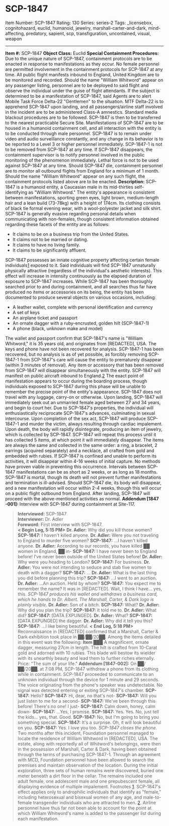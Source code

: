 # SCP-1847
Item Number: SCP-1847
Rating: 130
Series: series-2
Tags: _licensebox, cognitohazard, euclid, humanoid, jewelry, marshall-carter-and-dark, mind-affecting, predatory, sapient, scp, transfiguration, uncontained, visual, weapon

---

**Item #:** SCP-1847
**Object Class:** Euclid
**Special Containment Procedures:** Due to the unique nature of SCP-1847, containment protocols are to be enacted in response to manifestations as they occur. No female personnel are permitted involvement in the containment protocols for SCP-1847 at any time. All public flight manifests inbound to England, United Kingdom are to be monitored and recorded. Should the name "William Whitword" appear on any passenger listing, personnel are to be deployed to said flight and observe the individual under the guise of flight attendants. If the subject is determined to be a manifestation of SCP-1847, said Agents are to alert Mobile Task Force Delta-22 "Gentlemen" to the situation. MTF Delta-22 is to apprehend SCP-1847 upon landing, and all passengers/airline staff involved in the incident are to be administered Class-A amnestics. Standard media blackout procedures are to be followed. SCP-1847 is then to be transferred to the nearest practicable Secure Site.
Manifestations of SCP-1847 are to be housed in a humanoid containment cell, and all interaction with the entity is to be conducted through male personnel. SCP-1847 is to remain under video and audio surveillance constantly, and any change in its behavior is to be reported to a Level 3 or higher personnel immediately. SCP-1847-1 is not to be removed from SCP-1847 at any time. If SCP-1847 disappears, the containment supervisor is to notify personnel involved in the public monitoring of the phenomenon immediately. Lethal force is not to be used against SCP-1847 at any time. Should SCP-1847 die, containment personnel are to monitor all outbound flights from England for a minimum of 1 month. Should the name "William Whitword" appear on any such flight, the containment protocols listed above are to be enacted.
**Description:** SCP-1847 is a humanoid entity, a Caucasian male in its mid-thirties self-identifying as "William Whitword." The entity's appearance is consistent between manifestations, sporting green eyes, light brown, medium-length hair and a lean build (73-78kg) with a height of 174cm. Its clothing consists of black tie formal evening wear, with a wool-polyester jacket and silk shirt. SCP-1847 is generally evasive regarding personal details when communicating with non-females, though consistent information obtained regarding these facets of the entity are as follows:
  * It claims to be on a business trip from the United States.
  * It claims not to be married or dating.
  * It claims to have no living family.
  * It claims to be significantly affluent.

SCP-1847 possesses an innate cognitive property affecting certain female individuals[1](javascript:;) exposed to it. Said individuals will find SCP-1847 unnaturally physically attractive (regardless of the individual's aesthetic interests). This effect will increase in intensity continuously as the elapsed duration of exposure to SCP-1847 increases. While SCP-1847 has been thoroughly searched prior to and during containment, and all searches thus far have produced no items or accessories on its being, the entity has been documented to produce several objects on various occasions, including:
  * A leather wallet, complete with personal identification and currency
  * A set of keys
  * An airplane ticket and passport
  * An ornate dagger with a ruby-encrusted, golden hilt (SCP-1847-1)
  * A phone (black, unknown make and model)

The wallet and passport confirm that SCP-1847's name is "William Whitword," it is 35 years old, and originates from [REDACTED], USA. The keys and phone have not been recovered for analysis. SCP-1847-1 has been recovered, but no analysis is as of yet possible, as forcibly removing SCP-1847-1 from SCP-1847's care will cause the entity to prematurely disappear (within 3 minutes of removal). Any item or accessory that has been removed from SCP-1847 will disappear simultaneously with the entity.
SCP-1847 will manifest on public aircraft inbound to England.[2](javascript:;) The exact point of manifestation appears to occur during the boarding process, though individuals exposed to SCP-1847 during this phase will be unable to remember the precise point of the entity's appearance. SCP-1847 does not travel with any luggage, carry-on or otherwise. Upon landing, SCP-1847 will immediately seek out an unmarried female aged between 27 and 34 years, and begin to court her. Due to SCP-1847's properties, the individual will enthusiastically reciprocate SCP-1847's advances, culminating in sexual intercourse. Upon completion of the sex act, SCP-1847 will produce SCP-1847-1 and murder the victim, always resulting through cardiac impalement. Upon death, the body will rapidly disintegrate, producing an item of jewelry, which is collected by SCP-1847. SCP-1847 will repeat this process until it has collected 5 items, at which point it will immediately disappear. The items are always the same and collected in the same order: a ring, a bracelet, 2 earrings (acquired separately) and a necklace, all crafted from gold and embedded with rubies.
If SCP-1847 is confined and unable to perform its activities, it will disappear within 4-16 weeks of initial capture. No methods have proven viable in preventing this occurrence. Intervals between SCP-1847 manifestations can be as short as 2 weeks, or as long as 18 months. SCP-1847 is mortal, though its death will not prevent further manifestations and termination is ill-advised. Should SCP-1847 die, its body will disappear, and a new manifestation will occur within 2-4 weeks, though this will occur on a public flight outbound from England. After landing, SCP-1847 will proceed with the above-mentioned activities as normal.
**Addendum [1847 -001]:** Interview with SCP-1847 during containment at Site-117.
> **Interviewed:** SCP-1847  
>  **Interviewer:** Dr. Adler  
>  **Foreword:** First interview with SCP-1847.  
>  **< Begin Log, 5:15 PM>**
> **Dr. Adler:** Why did you kill those women?
> **SCP-1847:** I haven't killed anyone.
> **Dr. Adler:** Were you not traveling to England to murder five women?
> **SCP-1847:** …I haven't killed anyone.
> **Dr. Adler:** According to our records, you have killed ██ women in England, ██ in-
> **SCP-1847:** I have never been to England before! I've never been outside of the United States before!
> **Dr. Adler:** Why were you heading to London?
> **SCP-1847:** For business.
> **Dr. Adler:** You were not intending to seduce and stab five women to death with a dagger?
> **SCP-1847:** …
> **Dr. Adler:** What is the last thing you did before planning this trip?
> **SCP-1847:** …I went to an auction.
> **Dr. Adler:** …An auction. Held by whom?
> **SCP-1847:** You expect me to remember the name? It was in [REDACTED]. Wait, I think I have… yes, this.
> _SCP-1847 produces his wallet and withdraws a business card, which he hands to Dr. Albert. The Marshall, Carter, & Dark logo is plainly visible._
> **Dr. Adler:** Son of a bitch.
> **SCP-1847:** What?
> **Dr. Adler:** Why did you plan the trip?
> **SCP-1847:** It told me to.
> **Dr. Adler:** What did?
> **SCP-1847:** [DATA EXPUNGED].
> **Dr. Adler:** What?
> **SCP-1847:** [DATA EXPUNGED] the dagger.
> **Dr. Adler:** Why did it tell you this?
> **SCP-1847:** …I like being beautiful.
> **< End Log, 5:18 PM>**
Reconnaissance in [REDACTED] confirmed that a Marshall, Carter & Dark exhibition took place in ██/██/20██. Among the items detailed in this event was the following:
> **Item ███**
> A magnificent, ornate dagger, measuring 27cm in length. The hilt is crafted from 10-Carat gold and adorned with 10 rubies. This blade will bestow its wielder with its unearthly beauty and lead them to further riches eternally.
> Price: "The sum of your life."
**Addendum [1847-002]:** On ██/██/20██, at 7:08 PM, SCP-1847 withdrew a phone from its clothing while in containment. SCP-1847 proceeded to communicate to an unknown individual through the device for 1 minute and 29 seconds. The voice originating from the phone's speaker was undetectable. No signal was detected entering or exiting SCP-1847's chamber.
> **SCP-1847:** Hello?
> **SCP-1847:** Hi, dear, no that's not-
> **SCP-1847:** Will you just listen to me for a second-
> **SCP-1847:** We've been through this before! There's no one! I just-
> **SCP-1847:** Calm down, honey, calm down-
> **SCP-1847:** …Yes, I promise.
> **SCP-1847:** Yes. Yes. No, just tell the kids… yes, that. Good.
> **SCP-1847:** No, but I'm going to bring you something special.
> **SCP-1847:** It's a surprise. Oh, it will look beautiful on you.
> **SCP-1847:** Yes. I love you too.
> _SCP-1847 closes the phone._
Two months after this incident, Foundation personnel managed to locate the residence of William Whitword in [REDACTED], USA. The estate, along with reportedly all of Whitword's belongings, were then in the possession of Marshall, Carter & Dark, having been obtained through the terms of purchasing SCP-1847-1. Through an agreement with MCD, Foundation personnel have been allowed to search the premises and maintain observation of the location. During the initial exploration, three sets of human remains were discovered, buried one meter beneath a dirt floor in the cellar. The remains included one adult female, one adolescent male and one prepubescent female, all displaying evidence of multiple impalement.
Footnotes
[1](javascript:;). SCP-1847's effect applies only to androphilic individuals that identify as "female," including heterosexual and bisexual women of any age, and male-to-female transgender individuals who are attracted to men.
[2](javascript:;). Airline personnel have thus far not been able to account for the point at which William Whitword's name is added to the passenger list during each manifestation.
